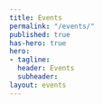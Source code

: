 ```yaml
---
title: Events
permalink: "/events/"
published: true
has-hero: true
hero:
- tagline: 
  header: Events
  subheader: 
layout: events
---
```



